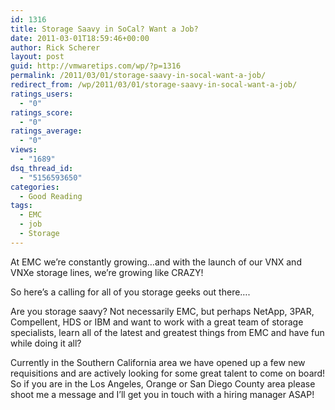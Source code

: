 ```yaml
---
id: 1316
title: Storage Saavy in SoCal? Want a Job?
date: 2011-03-01T18:59:46+00:00
author: Rick Scherer
layout: post
guid: http://vmwaretips.com/wp/?p=1316
permalink: /2011/03/01/storage-saavy-in-socal-want-a-job/
redirect_from: /wp/2011/03/01/storage-saavy-in-socal-want-a-job/
ratings_users:
  - "0"
ratings_score:
  - "0"
ratings_average:
  - "0"
views:
  - "1689"
dsq_thread_id:
  - "5156593650"
categories:
  - Good Reading
tags:
  - EMC
  - job
  - Storage
---
```

At EMC we&#8217;re constantly growing&#8230;and with the launch of our VNX and VNXe storage lines, we&#8217;re growing like CRAZY!

So here&#8217;s a calling for all of you storage geeks out there&#8230;.

Are you storage saavy? Not necessarily EMC, but perhaps NetApp, 3PAR, Compellent, HDS or IBM and want to work with a great team of storage specialists, learn all of the latest and greatest things from EMC and have fun while doing it all?

Currently in the Southern California area we have opened up a few new requisitions and are actively looking for some great talent to come on board! So if you are in the Los Angeles, Orange or San Diego County area please shoot me a message and I&#8217;ll get you in touch with a hiring manager ASAP!
